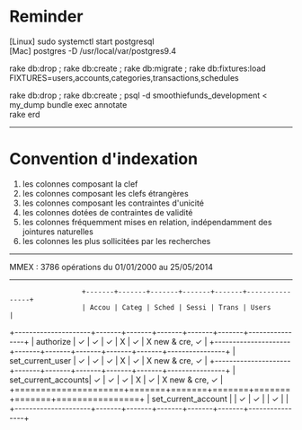 Reminder
=========
[Linux] sudo systemctl start postgresql  
[Mac] postgres -D /usr/local/var/postgres9.4

rake db:drop ; rake db:create ; rake db:migrate ; rake db:fixtures:load FIXTURES=users,accounts,categories,transactions,schedules

rake db:drop ; rake db:create ; psql -d smoothiefunds_development < my_dump
bundle exec annotate  
rake erd

---

Convention d'indexation
========================
1. les colonnes composant la clef
2. les colonnes composant les clefs étrangères
3. les colonnes composant les contraintes d'unicité
4. les colonnes dotées de contraintes de validité
5. les colonnes fréquemment mises en relation, indépendamment des jointures naturelles
6. les colonnes les plus sollicitées par les recherches

---

MMEX : 3786 opérations du 01/01/2000 au 25/05/2014

---

                      +-------+-------+-------+-------+-------+----------------+
                      | Accou | Categ | Sched | Sessi | Trans | Users          |
+---------------------+-------+-------+-------+-------+-------+----------------+
| authorize           |   ✓   |   ✓   |   ✓   |   X   |   ✓   | X new & cre, ✓ |
+---------------------+-------+-------+-------+-------+-------+----------------+
| set_current_user    |   ✓   |   ✓   |   ✓   |   X   |   ✓   | X new & cre, ✓ |
+---------------------+-------+-------+-------+-------+-------+----------------+
| set_current_accounts|   ✓   |   ✓   |   ✓   |   X   |   ✓   | X new & cre, ✓ |
+=====================+=======+=======+=======+=======+=======+================+
| set_current_account |       |   ✓   |   ✓   |       |   ✓   |                |
+---------------------+-------+-------+-------+-------+-------+----------------+
